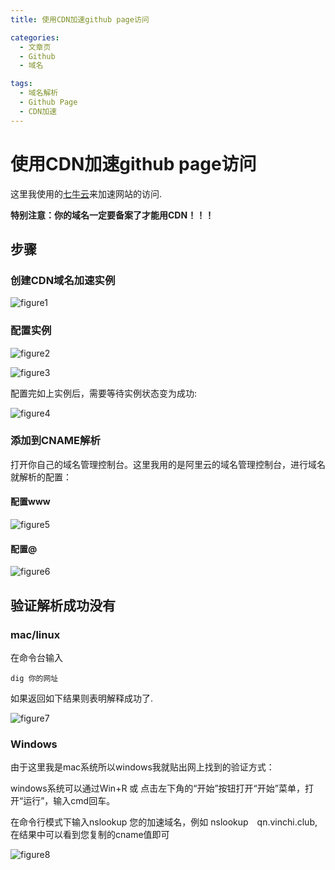 ```yaml
---
title: 使用CDN加速github page访问

categories:
  - 文章页
  - Github
  - 域名

tags:
  - 域名解析
  - Github Page
  - CDN加速
---
```


# 使用CDN加速github page访问
这里我使用的[七牛云](https://portal.qiniu.com/)来加速网站的访问.

**特别注意：你的域名一定要备案了才能用CDN！！！**

## 步骤
### 创建CDN域名加速实例
![figure1](https://gitee.com/zyp521/upload_image/raw/master/099ePA.png)

### 配置实例

![figure2](https://gitee.com/zyp521/upload_image/raw/master/MNex84.png)

![figure3](https://gitee.com/zyp521/upload_image/raw/master/m4lIay.png)

配置完如上实例后，需要等待实例状态变为成功:

![figure4](https://gitee.com/zyp521/upload_image/raw/master/XbWs3j.png)

### 添加到CNAME解析
打开你自己的域名管理控制台。这里我用的是阿里云的域名管理控制台，进行域名就解析的配置：

#### 配置www

![figure5](https://gitee.com/zyp521/upload_image/raw/master/LnLHLc.png)

#### 配置@

![figure6](https://gitee.com/zyp521/upload_image/raw/master/opB6nc.png)

## 验证解析成功没有
### mac/linux
在命令台输入
```
dig 你的网址
```

如果返回如下结果则表明解释成功了.

![figure7](https://gitee.com/zyp521/upload_image/raw/master/eI5g8q.png)
### Windows
由于这里我是mac系统所以windows我就贴出网上找到的验证方式：

windows系统可以通过Win+R 或 点击左下角的“开始”按钮打开“开始”菜单，打开“运行”，输入cmd回车。

在命令行模式下输入nslookup 您的加速域名，例如 nslookup qn.vinchi.club,在结果中可以看到您复制的cname值即可

![figure8](https://gitee.com/zyp521/upload_image/raw/master/Uz6PkK.jpg)